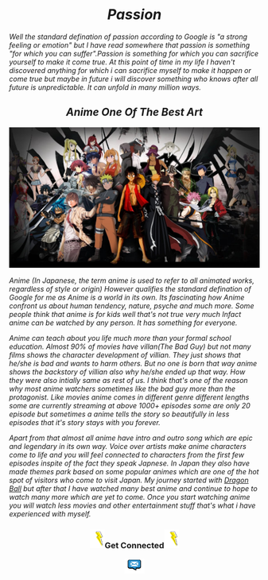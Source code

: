 
<em>
<h1 align="center"> Passion </h1>
Well the standard defination of passion according to Google is "a strong feeling or emotion" but I have read somewhere that passion is something "for which you can suffer".Passion is something for which you can sacrifice yourself to make it come true. At this point of time in my life I haven't discovered anything for which i can sacrifice myself to make it happen or come true but maybe in future i will discover something who knows after all future is unpredictable. It can unfold in many million ways.

<h2 align="center"> Anime One Of The Best Art </h2>

![anime](https://raw.githubusercontent.com/vibhu004/supportingfiles/main/bgaa.jpg)

Anime (In Japanese, the term anime is used to refer to all animated works, regardless of style or origin) However qualifies the standard defination of Google for me as Anime is a world in its own. Its fascinating how Anime confront us about human tendency, nature, psyche and much more. Some people think that anime is for kids well that's not true very much Infact anime can be watched by any person. It has something for everyone.

Anime can teach about you life much more than your formal school education. Almost 90% of movies have villan(The Bad Guy) but not many films shows the character development of villian. They just shows that he/she is bad and wants to harm others. But no one is born that way anime shows the backstory of villian also why he/she ended up that way. How they were also intially same as rest of us. I think that's one of the reason why most anime watchers sometimes like the bad guy more than the protagonist. Like movies anime comes in different genre different lengths some are currently streaming at above 1000+ episodes some are only 20 episode but sometimes a anime tells the story so beautifully in less episodes that it's story stays with you forever.

Apart from that almost all anime have intro and outro song which are epic and legendary in its own way. Voice over artists make anime characters come to life and you will feel connected to characters from the first few episodes inspite of the fact they speak Japnese. In Japan they also have made themes park based on some popular animes which are one of the hot spot of visitors who come to visit Japan. My journey started with [Dragon Ball](https://www.google.com/search?channel=fs&client=ubuntu&q=dragon+ball) but after that I have watched many best anime and continue to hope to watch many more which are yet to come. Once you start watching anime you will watch less movies and other entertainment stuff that's what i have experienced with myself. </em>

<h3 align="center"> <img src="https://raw.githubusercontent.com/vibhu004/supportingfiles/main/bijli.gif" width="30px">Get Connected<img src="https://raw.githubusercontent.com/vibhu004/supportingfiles/main/bijli.gif" width="30px"></h3>
<p align="center"><a href="mailto:vatsv070@gmail.com"><img src="https://raw.githubusercontent.com/vibhu004/supportingfiles/main/mail.gif" alt="logo" height="30" width="40"></a></p>

